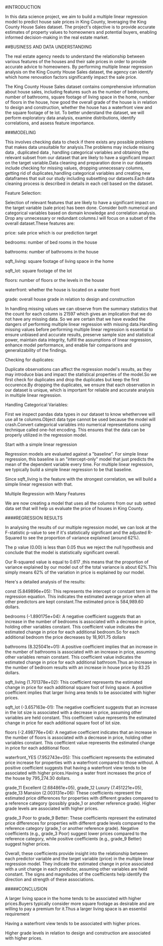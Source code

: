 #INTRODUCTION

In this data science project, we aim to build a multiple linear regression model to predict house sale prices in King County, leveraging the King County House Sales dataset. The project's objective is to provide accurate estimates of property values to homeowners and potential buyers, enabling informed decision-making in the real estate market.

##BUSINESS AND DATA UNDERSTANDING

The real estate agency needs to understand the relationship between various features of the houses and their sale prices in order to provide accurate advice to homeowners. By performing multiple linear regression analysis on the King County House Sales dataset, the agency can identify which home renovation factors significantly impact the sale price.

The King County House Sales dataset contains comprehensive information about house sales, including features such as the number of bedrooms, number of bathrooms, square footage of living space in the home, number of floors in the house, how good the overall grade of the house is in relation to design and construction, whether the house has a waterfront view and the square footage of te lot. To better understand the dataset, we will perform exploratory data analysis, examine distributions, identify correlations, and assess feature importance.

###MODELING

This involves checking data to check if there exists any possible problems that makes data unsuitable for analysis.The problems may include missing data , duplicated data , handling categorical variables and obtaining the relevant subset from our dataset that are likely to have a significant impact on the target variable.Data cleaning and preparation done in our datasets include checking for missing values, dropping unnecessary columns, getting rid of duplicates,handling categorical variables and creating new dataframes that suit our study including subsetting our datasets.Each data cleaning process is described in details in each cell based on the dataset.

Feature Selection:

Selection of relevant features that are likely to have a significant impact on the target variable (sale price) has been done. Consider both numerical and categorical variables based on domain knowledge and correlation analysis. Drop any unnecessary or redundant columns.I will focus on a subset of the overall dataset.These features are:

price: sale price which is our prediction target

bedrooms: number of bed rooms in the house

bathrooms: number of bathrooms in the house

sqft_living: square footage of living space in the home

sqft_lot: square footage of the lot

floors: number of floors or the levels in the house

waterfront: whether the house is located on a water front

grade: overall house grade in relation to design and construction

In handling missing values we can observe from the summary statistics that the count for each column is 21597 which gives an implication that we do not have any missing data. So we are certain that we have evaded the dangers of performing multiple linear regression with missing data.Handling missing values before performing multiple linear regression is essential to ensure unbiased and accurate results, preserve sample size and statistical power, maintain data integrity, fulfill the assumptions of linear regression, enhance model performance, and enable fair comparisons and generalizability of the findings.

Checking for duplicates:

Duplicate observations can affect the regression model's results, as they may introduce bias and impact the statistical properties of the model.So we first check for duplicates and drop the duplicates but keep the first occurence.By dropping the duplicates, we ensure that each observation in our dataset is unique, which is important for reliable and accurate analysis in multiple linear regression.

Handling Categorical Variables:

First we inspect pandas data types in our dataset to know whethervwe will use all te columns.Object data type cannot be used because the model will crash.Convert categorical variables into numerical representations using technique called one-hot encoding. This ensures that the data can be properly utilized in the regression model.

Start with a simple linear regression

Regression models are evaluated against a "baseline". For simple linear regression, this baseline is an "intercept-only" model that just predicts the mean of the dependent variable every time. For multiple linear regression, we typically build a simple linear regression to be that baseline.

Since sqft_living is the feature with the strongest correlation, we will build a simple linear regression with that.

Multiple Regression with Many Features

We are now creating a model that uses all the columns from our sub setted data set that will help us evaluate the price of houses in King County.

####REGRESSION RESULTS

In analysing the results of our multiple regression model, we can look at the F-statistic p-value to see if it's statistically significant and the adjusted R-Squared to see the proportion of variance explained (around 62%).

The p value (0.00) is less than 0.05 thus we reject the null hypothesis and conclude that the model is statistically significant overall.

Our R-squared value is equal to 0.617 ,this means that the proportion of variance explained by our model out of the total variance is about 62%.This simply means 62% of the variation in price is explained by our model.

Here's a detailed analysis of the results:

const (5.849896e+05): This represents the intercept or constant term in the regression equation. This indicates the estimated average price when all other predictors are kept constant.The estimated price is 584,989.60 dollars.

bedrooms (-1.890175e+04): A negative coefficient suggests that an increase in the number of bedrooms is associated with a decrease in price, holding other variables constant. This coefficient value indicates the estimated change in price for each additional bedroom.So for each additional bedroom the price decreases by 18,901.75 dollars

bathrooms (8.325041e+01): A positive coefficient implies that an increase in the number of bathrooms is associated with an increase in price, assuming other variables remain constant. This coefficient value indicates the estimated change in price for each additional bathroom.Thus an increase in the number of bedroom results with an increase in house price by 83.25 dollars.

sqft_living (1.701378e+02): This coefficient represents the estimated change in price for each additional square foot of living space. A positive coefficient implies that larger living area tends to be associated with higher prices.

sqft_lot (-3.657163e-01): The negative coefficient suggests that an increase in the lot size is associated with a decrease in price, assuming other variables are held constant. This coefficient value represents the estimated change in price for each additional square foot of lot size.

floors (-2.498776e+04): A negative coefficient indicates that an increase in the number of floors is associated with a decrease in price, holding other variables constant. This coefficient value represents the estimated change in price for each additional floor.

waterfront_YES (7.952743e+05): This coefficient represents the estimated price increase for properties with a waterfront compared to those without. A positive coefficient suggests that having a waterfront view tends to be associated with higher prices.Having a water front increases the price of the house by 795,274.30 dollars.

grade_11 Excellent (2.684861e+05), grade_12 Luxury (7.451221e+05), grade_13 Mansion (2.003131e+06): These coefficients represent the estimated price differences for properties with different grades compared to a reference category (possibly grade_1 or another reference grade). Higher grade levels are associated with higher prices.

grade_3 Poor to grade_9 Better: These coefficients represent the estimated price differences for properties with different grade levels compared to the reference category (grade_1 or another reference grade). Negative coefficients (e.g., grade_3 Poor) suggest lower prices compared to the reference category, while positive coefficients (e.g., grade_9 Better) suggest higher prices.

Overall, these coefficients provide insight into the relationship between each predictor variable and the target variable (price) in the multiple linear regression model. They indicate the estimated change in price associated with a unit change in each predictor, assuming other variables are held constant. The signs and magnitudes of the coefficients help identify the direction and strength of these associations.

#####CONCLUSION

A larger living space in the home tends to be associated with higher prices.Buyers typically consider more square footage as desirable and are willing to pay a premium for it.Thus a larger living space is an essentisl requirement

Having a waterfront view tends to be associated with higher prices.

Higher grade levels in relation to design and construction are associated with higher prices.
